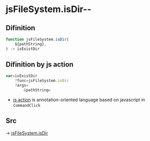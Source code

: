 # jsFileSystem.isDir--

## Difinition

```js.js
function jsFileSystem.isDir(
	${pathString},
) -> isExistDir
```




## Difinition by js action

```js.js
var=isExistDir
	?func=jsFileSystem.isDir
	?args=
		&pathString=
```

- [js action](#) is annotation-oriented language based on javascript in `CommandClick`



## Src

-> [jsFileSystem.isDir](https://github.com/puutaro/CommandClick/blob/master/app/src/main/java/com/puutaro/commandclick/fragment_lib/terminal_fragment/js_interface/file/JsFileSystem.kt#L421)


